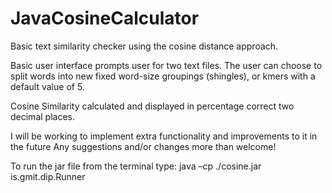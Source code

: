 # JavaCosineCalculator
Basic text similarity checker using the cosine distance approach.

Basic user interface prompts user for two text files. The user can choose
to split words into new fixed word-size groupings (shingles), or kmers with 
a default value of 5. 

Cosine Similarity calculated and displayed in percentage correct two decimal places.

I will be working to implement extra functionality and improvements to it in the future
Any suggestions and/or changes more than welcome!

To run the jar file from the terminal type: java –cp ./cosine.jar is.gmit.dip.Runner
